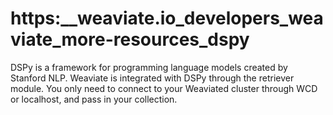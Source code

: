 # https:\_\_weaviate.io_developers_weaviate_more-resources_dspy

DSPy is a framework for programming language models created by Stanford NLP. Weaviate is integrated with DSPy through the retriever module. You only need to connect to your Weaviated cluster through WCD or localhost, and pass in your collection.
